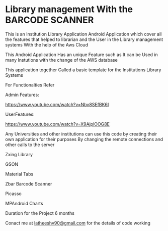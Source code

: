 # Library management With the BARCODE SCANNER

This is an Institution Library Application Android Application which cover all the features that helped to librarian and the User in the Library management systems With the help of the Aws Cloud 

This Android Application Has an unique Feature such as It can be Used in many Instutions with the change of the AWS database

This application together Called a basic template for the Institutions Library Systems

For Functionalties Refer




Admin Features:


https://www.youtube.com/watch?v=Nbv8SEfBK6I

UserFeatures:



https://www.youtube.com/watch?v=X9AjplOOG8E


Any Universities and other institutions can use this code by creating their own application for their purposes By changing the remote connections and other calls to the server 



Zxing Library

GSON

Material Tabs

Zbar Barcode Scanner

Picasso

MPAndroid Charts


Duration for the Project 6 months

Conact me at latheeshv90@gmail.com for the details of code working 
